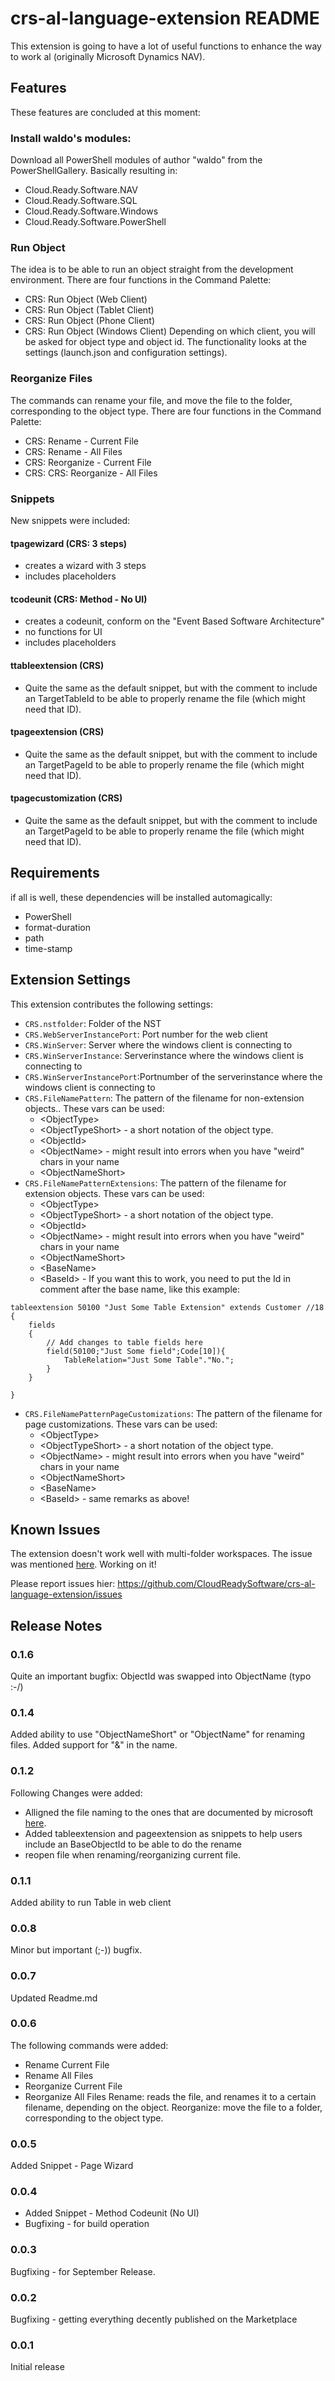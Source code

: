 # crs-al-language-extension README
This extension is going to have a lot of useful functions to enhance the way to work al (originally Microsoft Dynamics NAV).

## Features
These features are concluded at this moment:

### Install waldo's modules: 
Download all PowerShell modules of author "waldo" from the PowerShellGallery.  Basically resulting in:
* Cloud.Ready.Software.NAV
* Cloud.Ready.Software.SQL
* Cloud.Ready.Software.Windows
* Cloud.Ready.Software.PowerShell

### Run Object
The idea is to be able to run an object straight from the development environment.  There are four functions in the Command Palette:
* CRS: Run Object (Web Client)
* CRS: Run Object (Tablet Client)
* CRS: Run Object (Phone Client)
* CRS: Run Object (Windows Client)
Depending on which client, you will be asked for object type and object id.  The functionality looks at the settings (launch.json and configuration settings).

### Reorganize Files
The commands can rename your file, and move the file to the folder, corresponding to the object type. There are four functions in the Command Palette:
* CRS: Rename - Current File
* CRS: Rename - All Files
* CRS: Reorganize - Current File
* CRS: CRS: Reorganize - All Files

### Snippets
New snippets were included:
#### tpagewizard (CRS: 3 steps)
* creates a wizard with 3 steps
* includes placeholders
#### tcodeunit (CRS: Method - No UI)
* creates a codeunit, conform on the "Event Based Software Architecture"
* no functions for UI
* includes placeholders
#### ttableextension (CRS)
* Quite the same as the default snippet, but with the comment to include an TargetTableId to be able to properly rename the file (which might need that ID).
#### tpageextension (CRS)
* Quite the same as the default snippet, but with the comment to include an TargetPageId to be able to properly rename the file (which might need that ID).
#### tpagecustomization (CRS)
* Quite the same as the default snippet, but with the comment to include an TargetPageId to be able to properly rename the file (which might need that ID).

## Requirements
if all is well, these dependencies will be installed automagically:
* PowerShell
* format-duration
* path
* time-stamp

## Extension Settings
This extension contributes the following settings:
* `CRS.nstfolder`: Folder of the NST
* `CRS.WebServerInstancePort`: Port number for the web client
* `CRS.WinServer`: Server where the windows client is connecting to
* `CRS.WinServerInstance`: Serverinstance where the windows client is connecting to
* `CRS.WinServerInstancePort`:Portnumber of the serverinstance where the windows client is connecting to
* `CRS.FileNamePattern`: The pattern of the filename for non-extension objects..  These vars can be used: 
    - \<ObjectType\>
    - \<ObjectTypeShort\> - a short notation of the object type.
    - \<ObjectId\>
    - \<ObjectName\> - might result into errors when you have "weird" chars in your name
    - \<ObjectNameShort\>
* `CRS.FileNamePatternExtensions`: The pattern of the filename for extension objects.  These vars can be used: 
    - \<ObjectType\>
    - \<ObjectTypeShort\> - a short notation of the object type.
    - \<ObjectId\>
    - \<ObjectName\> - might result into errors when you have "weird" chars in your name
    - \<ObjectNameShort\>
    - \<BaseName\>
    - \<BaseId\> - If you want this to work, you need to put the Id in comment after the base name, like this example: 
```al
tableextension 50100 "Just Some Table Extension" extends Customer //18
{
    fields
    {
        // Add changes to table fields here
        field(50100;"Just Some field";Code[10]){
            TableRelation="Just Some Table"."No.";
        }
    }
    
}
```
* `CRS.FileNamePatternPageCustomizations`: The pattern of the filename for page customizations.  These vars can be used:
    - \<ObjectType\>
    - \<ObjectTypeShort\> - a short notation of the object type.
    - \<ObjectName\> - might result into errors when you have "weird" chars in your name
    - \<ObjectNameShort\>
    - \<BaseName\>
    - \<BaseId\> - same remarks as above!

## Known Issues
The extension doesn't work well with multi-folder workspaces.  The issue was mentioned [here](https://github.com/CloudReadySoftware/crs-al-language-extension/issues/7).  Working on it!

Please report issues hier: https://github.com/CloudReadySoftware/crs-al-language-extension/issues 

## Release Notes

### 0.1.6
Quite an important bugfix: ObjectId was swapped into ObjectName (typo :-/)

### 0.1.4
Added ability to use "ObjectNameShort" or "ObjectName" for renaming files.
Added support for "&" in the name.

### 0.1.2
Following Changes were added:
- Alligned the file naming to the ones that are documented by microsoft [here](https://docs.microsoft.com/en-us/dynamics-nav/compliance/apptest-bestpracticesforalcode).
- Added tableextension and pageextension as snippets to help users include an BaseObjectId to be able to do the rename
- reopen file when renaming/reorganizing current file.

### 0.1.1
Added ability to run Table in web client

### 0.0.8
Minor but important (;-)) bugfix.

### 0.0.7
Updated Readme.md

### 0.0.6
The following commands were added:
- Rename Current File
- Rename All Files
- Reorganize Current File
- Reorganize All Files
Rename: reads the file, and renames it to a certain filename, depending on the object.
Reorganize: move the file to a folder, corresponding to the object type.

### 0.0.5
Added Snippet - Page Wizard

### 0.0.4
- Added Snippet - Method Codeunit (No UI)
- Bugfixing - for build operation

### 0.0.3
Bugfixing - for September Release.

### 0.0.2
Bugfixing - getting everything decently published on the Marketplace

### 0.0.1
Initial release 

